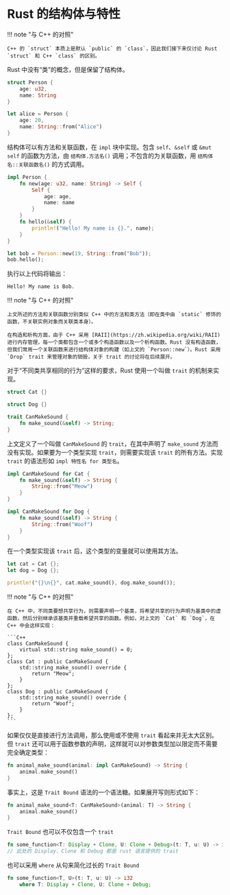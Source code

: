 # Rust 的结构体与特性

!!! note "与 C++ 的对照"

    C++ 的 `struct` 本质上是默认 `public` 的 `class`，因此我们接下来仅讨论 Rust `struct` 和 C++ `class` 的区别。

Rust 中没有“类”的概念，但是保留了结构体。

```rust
struct Person {
    age: u32,
    name: String
}

let alice = Person {
    age: 20,
    name: String::from("Alice")
}
```

结构体可以有方法和关联函数，在 `impl` 块中实现。包含 `self`、`&self` 或 `&mut self` 的函数为方法，由 `结构体.方法名()` 调用；不包含的为关联函数，用 `结构体名::关联函数名()` 的方式调用。

```rust
impl Person {
    fn new(age: u32, name: String) -> Self {
        Self {
            age: age,
            name: name
        }
    }
    fn hello(&self) {
        println!("Hello! My name is {}.", name);
    }
}

let bob = Person::new(19, String::from("Bob"));
bob.hello();
```

执行以上代码将输出：

```text
Hello! My name is Bob.
```

!!! note "与 C++ 的对照"

    上文所述的方法和关联函数分别类似 C++ 中的方法和类方法（即在类中由 `static` 修饰的函数，不关联实例对象而关联类本身）。

    在构造和析构方面，由于 C++ 采用 [RAII](https://zh.wikipedia.org/wiki/RAII) 进行内存管理，每一个类都包含一个或多个构造函数以及一个析构函数。Rust 没有构造函数，但我们常用一个关联函数来进行结构体对象的构建（如上文的 `Person::new`）。Rust 采用 `Drop` trait 来管理对象的销毁，关于 trait 的讨论将在后续展开。 

对于“不同类共享相同的行为”这样的要求，Rust 使用一个叫做 `trait` 的机制来实现。

```rust
struct Cat {}

struct Dog {}

trait CanMakeSound {
    fn make_sound(&self) -> String;
}
```

上文定义了一个叫做 `CanMakeSound` 的 `trait`，在其中声明了 `make_sound` 方法而没有实现。如果要为一个类型实现 `trait`，则需要实现该 `trait` 的所有方法。实现 `trait` 的语法形如 `impl 特性名 for 类型名`。

```rust
impl CanMakeSound for Cat {
    fn make_sound(&self) -> String {
        String::from("Meow")
    }
}

impl CanMakeSound for Dog {
    fn make_sound(&self) -> String {
        String::from("Woof")
    }
}
```

在一个类型实现该 `trait` 后，这个类型的变量就可以使用其方法。

```rust
let cat = Cat {};
let dog = Dog {};

println!("{}\n{}", cat.make_sound(), dog.make_sound());
```

!!! note "与 C++ 的对照"

    在 C++ 中，不同类要想共享行为，则需要声明一个基类，将希望共享的行为声明为基类中的虚函数，然后分别继承该基类并重载希望共享的函数。例如，对上文的 `Cat` 和 `Dog`，在 C++ 中会这样实现：

    ```C++
    class CanMakeSound {
        virtual std::string make_sound() = 0;
    };
    class Cat : public CanMakeSound {
        std::string make_sound() override {
            return "Meow";
        }
    };
    class Dog : public CanMakeSound {
        std::string make_sound() override {
            return "Woof";
        }
    };
    ```

如果仅仅是直接进行方法调用，那么使用或不使用 `trait` 看起来并无太大区别。但 `trait` 还可以用于函数参数的声明，这样就可以对参数类型加以限定而不需要完全确定类型：

```rust
fn animal_make_sound(animal: impl CanMakeSound) -> String {
    animal.make_sound()
}
```

事实上，这是 `Trait Bound` 语法的一个语法糖。如果展开写则形式如下：

```rust
fn animal_make_sound<T: CanMakeSound>(animal: T) -> String {
    animal.make_sound()
}
```

`Trait Bound` 也可以不仅包含一个 `trait`

```rust
fn some_function<T: Display + Clone, U: Clone + Debug>(t: T, u: U) -> i32;
// 此处的 Display、Clone 和 Debug 都是 rust 语言提供的 trait
```

也可以采用 `where` 从句来简化过长的 `Trait Bound`

```rust
fn some_function<T, U>(t: T, u: U) -> i32
    where T: Display + Clone, U: Clone + Debug;
```